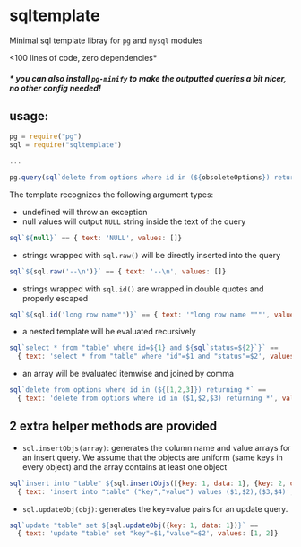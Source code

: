 # sqltemplate

Minimal sql template libray for `pg` and `mysql` modules

<100 lines of code, zero dependencies*

##### * you can also install `pg-minify` to make the outputted queries a bit nicer, no other config needed!


## usage:
```js
pg = require("pg")
sql = require("sqltemplate")

...

pg.query(sql`delete from options where id in (${obsoleteOptions}) returning *`)

```

The template recognizes the following argument types:

* undefined will throw an exception
* null values will output `NULL` string inside the text of the query
```js
sql`${null}` == { text: 'NULL', values: []}
```
* strings wrapped with `sql.raw()` will be directly inserted into the query
```js
sql`${sql.raw('--\n')}` == { text: '--\n', values: []}
```
* strings wrapped with `sql.id()` are wrapped in double quotes and properly escaped
```js
sql`${sql.id('long row name"')}` == { text: '"long row name """', values: []}
```
* a nested template will be evaluated recursively
```js
sql`select * from "table" where id=${1} and ${sql`status=${2}`}` == 
  { text: 'select * from "table" where "id"=$1 and "status"=$2', values: [1, 2]}
``` 
* an array will be evaluated itemwise and joined by comma
```js
sql`delete from options where id in (${[1,2,3]}) returning *` == 
  { text: 'delete from options where id in ($1,$2,$3) returning *', values: [1, 2, 3]}
```

## 2 extra helper methods are provided

* `sql.insertObjs(array)`: generates the column name and value arrays for an insert query. We assume that the objects are uniform (same keys in every object) and the array contains at least one object

```js
sql`insert into "table" ${sql.insertObjs([{key: 1, data: 1}, {key: 2, data: 2}])}` == 
  { text: 'insert into "table" ("key","value") values ($1,$2),($3,$4)', values: [1, 2, 3, 4]}
```
* `sql.updateObj(obj)`: generates the key=value pairs for an update query.

```js
sql`update "table" set ${sql.updateObj({key: 1, data: 1})}` == 
  { text: 'update "table" set "key"=$1,"value"=$2', values: [1, 2]}
```
